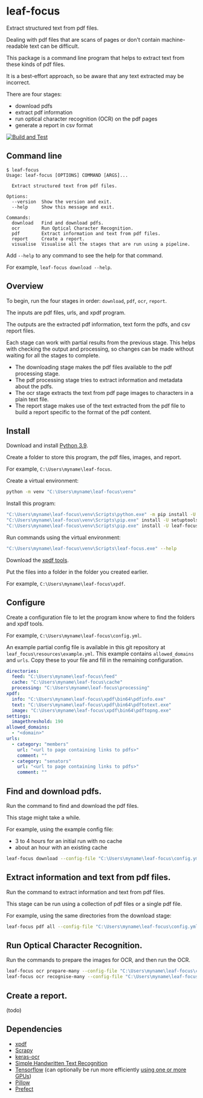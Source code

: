 # leaf-focus

Extract structured text from pdf files.

Dealing with pdf files that are scans of pages or don't contain machine-readable text can be difficult.

This package is a command line program that helps to extract text from these kinds of pdf files.

It is a best-effort approach, so be aware that any text extracted may be incorrect.

There are four stages:

- download pdfs
- extract pdf information
- run optical character recognition (OCR) on the pdf pages
- generate a report in csv format


[![Build and Test](https://github.com/cofiem/leaf-focus/actions/workflows/build-test.yml/badge.svg)](https://github.com/cofiem/leaf-focus/actions/workflows/build-test.yml)


## Command line

```
$ leaf-focus
Usage: leaf-focus [OPTIONS] COMMAND [ARGS]...

  Extract structured text from pdf files.

Options:
  --version  Show the version and exit.
  --help     Show this message and exit.

Commands:
  download   Find and download pdfs.
  ocr        Run Optical Character Recognition.
  pdf        Extract information and text from pdf files.
  report     Create a report.
  visualise  Visualise all the stages that are run using a pipeline.
```

Add `--help` to any command to see the help for that command.

For example, `leaf-focus download --help`.


## Overview

To begin, run the four stages in order: `download`, `pdf`, `ocr`, `report`.

The inputs are pdf files, urls, and xpdf program.

The outputs are the extracted pdf information, text form the pdfs, and csv report files.

Each stage can work with partial results from the previous stage.
This helps with checking the output and processing, so changes can be made without waiting for all the stages
to complete.

- The downloading stage makes the pdf files available to the pdf processing stage.
- The pdf processing stage tries to extract information and metadata about the pdfs.
- The ocr stage extracts the text from pdf page images to characters in a plain text file.
- The report stage makes use of the text extracted from the pdf file to build a report specific to the 
  format of the pdf content.


## Install

Download and install [Python 3.9](https://www.python.org/downloads/).

Create a folder to store this program, the pdf files, images, and report.

For example, `C:\Users\myname\leaf-focus`.

Create a virtual environment: 

```bash
python -m venv "C:\Users\myname\leaf-focus\venv"
```

Install this program:

```bash
"C:\Users\myname\leaf-focus\venv\Scripts\python.exe" -m pip install -U pip
"C:\Users\myname\leaf-focus\venv\Scripts\pip.exe" install -U setuptools wheel
"C:\Users\myname\leaf-focus\venv\Scripts\pip.exe" install -U leaf-focus
```

Run commands using the virtual environment:

```bash
"C:\Users\myname\leaf-focus\venv\Scripts\leaf-focus.exe" --help
```

Download the [xpdf tools](https://www.xpdfreader.com/download.html).

Put the files into a folder in the folder you created earlier.

For example, `C:\Users\myname\leaf-focus\xpdf`.


## Configure

Create a configuration file to let the program know where to find the folders
and xpdf tools.

For example, `C:\Users\myname\leaf-focus\config.yml`.

An example partial config file is available in this git repository at `leaf_focus\resources\example.yml`.
This example contains `allowed_domains` and `urls`.
Copy these to your file and fill in the remaining configuration.

```yaml
directories:
  feed: "C:\Users\myname\leaf-focus\feed"
  cache: "C:\Users\myname\leaf-focus\cache"
  processing: "C:\Users\myname\leaf-focus\processing"
xpdf:
  info: "C:\Users\myname\leaf-focus\xpdf\bin64\pdfinfo.exe"
  text: "C:\Users\myname\leaf-focus\xpdf\bin64\pdftotext.exe"
  image: "C:\Users\myname\leaf-focus\xpdf\bin64\pdftopng.exe"
settings:
  imagethreshold: 190
allowed_domains:
  - "<domain>"
urls:
  - category: "members"
    url: "<url to page containing links to pdfs>"
    comment: ""
  - category: "senators"
    url: "<url to page containing links to pdfs>"
    comment: ""
```


## Find and download pdfs.

Run the command to find and download the pdf files.

This stage might take a while.

For example, using the example config file:

- 3 to 4 hours for an initial run with no cache
- about an hour with an existing cache

```bash
leaf-focus download --config-file "C:\Users\myname\leaf-focus\config.yml"
```


## Extract information and text from pdf files.

Run the command to extract information and text from pdf files.

This stage can be run using a collection of pdf files or a single pdf file.

For example, using the same directories from the download stage:

```bash
leaf-focus pdf all --config-file "C:\Users\myname\leaf-focus\config.yml"

```


## Run Optical Character Recognition.

Run the commands to prepare the images for OCR, and then run the OCR.

```bash
leaf-focus ocr prepare-many --config-file "C:\Users\myname\leaf-focus\config.yml"
leaf-focus ocr recognise-many --config-file "C:\Users\myname\leaf-focus\config.yml"
```


## Create a report.

(todo)


## Dependencies

- [xpdf](https://www.xpdfreader.com/download.html)
- [Scrapy](https://docs.scrapy.org/en/latest/index.html)
- [keras-ocr](https://github.com/faustomorales/keras-ocr)
- [Simple Handwritten Text Recognition](https://github.com/githubharald/SimpleHTR)
- [Tensorflow](https://www.tensorflow.org) (can optionally be run more efficiently [using one or more GPUs](https://www.tensorflow.org/install/source_windows#gpu))
- [Pillow](https://python-pillow.org/)
- [Prefect](https://docs.prefect.io/)
